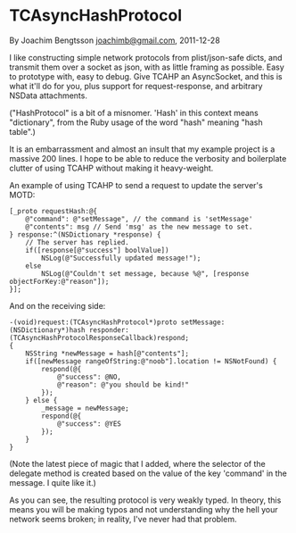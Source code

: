 TCAsyncHashProtocol
====================
By Joachim Bengtsson <joachimb@gmail.com>, 2011-12-28

I like constructing simple network protocols from plist/json-safe dicts, and
transmit them over a socket as json, with as little framing as possible. Easy
to prototype with, easy to debug. Give TCAHP an AsyncSocket, and this is what
it'll do for you, plus support for request-response, and arbitrary NSData
attachments.

("HashProtocol" is a bit of a misnomer. 'Hash' in this context means
"dictionary", from the Ruby usage of the word "hash" meaning "hash table".)

It is an embarrassment and almost an insult that my example project is a
massive 200 lines. I hope to be able to reduce the verbosity and boilerplate
clutter of using TCAHP without making it heavy-weight.

An example of using TCAHP to send a request to update the server's MOTD:

<pre><code>[_proto requestHash:@{
	@"command": @"setMessage", // the command is 'setMessage'
	@"contents": msg // Send 'msg' as the new message to set.
} response:^(NSDictionary *response) {
	// The server has replied.
	if([response[@"success"] boolValue])
		NSLog(@"Successfully updated message!");
	else
		NSLog(@"Couldn't set message, because %@", [response objectForKey:@"reason"]);
}];</code></pre>

And on the receiving side:

<pre><code>-(void)request:(TCAsyncHashProtocol*)proto setMessage:(NSDictionary*)hash responder:(TCAsyncHashProtocolResponseCallback)respond;
{
	NSString *newMessage = hash[@"contents"];
	if([newMessage rangeOfString:@"noob"].location != NSNotFound) {
		respond(@{
			@"success": @NO,
			@"reason": @"you should be kind!"
		});
	} else {
		_message = newMessage;
		respond(@{
			@"success": @YES
		});
	}
}</code></pre>

(Note the latest piece of magic that I added, where the selector of the
delegate method is created based on the value of the key 'command' in the
message. I quite like it.)

As you can see, the resulting protocol is very weakly typed. In theory,
this means you will be making typos and not understanding why the hell
your network seems broken; in reality, I've never had that problem.
